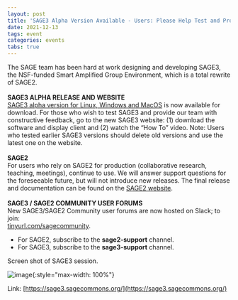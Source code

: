 ```yaml
---
layout: post
title: 'SAGE3 Alpha Version Available - Users: Please Help Test and Provide Feedback'
date: 2021-12-13
tags: event
categories: events
tabs: true
---
```


The SAGE team has been hard at work designing and developing SAGE3, the NSF-funded Smart Amplified Group Environment, which is a total rewrite of SAGE2.<br><br>
<strong>SAGE3 ALPHA RELEASE AND WEBSITE</strong><br>
<a href="https://sage3.sagecommons.org/">SAGE3 alpha version for Linux, Windows and MacOS</a> is now available for download. For those who wish to test SAGE3 and provide our team with constructive feedback, go to the new SAGE3 website: (1) download the software and display client and (2) watch the &ldquo;How To&rdquo; video. Note: Users who tested earlier SAGE3 versions should delete old versions and use the latest one on the website.<br><br>
<strong>SAGE2</strong><br>
For users who rely on SAGE2 for production (collaborative research, teaching, meetings), continue to use. We will answer support questions for the foreseeable future, but will not introduce new releases. The final release and documentation can be found on the <a href="https://sage2.sagecommons.org/">SAGE2 website</a>.<br><br>
<strong>SAGE3 / SAGE2 COMMUNITY USER FORUMS</strong><br>
New SAGE3/SAGE2 Community user forums are now hosted on Slack; to join:<br>
<a href="https://tinyurl.com/sagecommunity">tinyurl.com/sagecommunity</a>.<br>
<ul>
<li>For SAGE2, subscribe to the <strong>sage2-support</strong> channel.</li>
<li>For SAGE3, subscribe to the <strong>sage3-support</strong> channel.</li>
</ul>
Screen shot of SAGE3 session.

![image](https://www.evl.uic.edu/output/originals/sage3_screenshot.png-srcw.jpg){:style="max-width: 100%"}


Link: [https://sage3.sagecommons.org/](https://sage3.sagecommons.org/)

